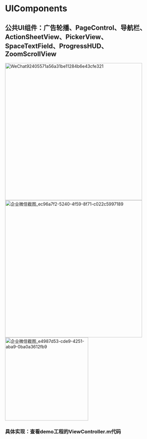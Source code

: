 # UIComponents

## 公共UI组件：广告轮播、PageControl、导航栏、ActionSheetView、PickerView、SpaceTextField、ProgressHUD、ZoomScrollView

<img width="450" alt="WeChat92405571a56a31be11284b6e43cfe321" src="https://user-images.githubusercontent.com/13111933/115051863-dada5680-9f0f-11eb-8c61-d376d85c617c.png">

<img width="450" alt="企业微信截图_ec96a7f2-5240-4f59-8f71-c022c5997189" src="https://user-images.githubusercontent.com/13111933/114699102-70c88280-9d52-11eb-8085-1a8c25866b79.png">

<img width="273" alt="企业微信截图_e4987d53-cde9-4251-aba9-0ba0a3612fb9" src="https://user-images.githubusercontent.com/13111933/114657118-f2ec8300-9d21-11eb-9e57-2f6ea5098c38.png">

### 具体实现：查看demo工程的ViewController.m代码

